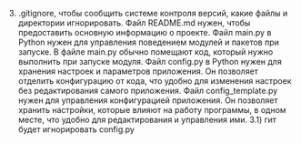 3) .gitignore, чтобы сообщить системе контроля версий, какие файлы и директории игнорировать.
Файл README.md нужен, чтобы предоставить основную информацию о проекте.
Файл main.py в Python нужен для управления поведением модулей и пакетов при запуске. В файле main.py обычно помещают код, который нужно выполнить при запуске модуля. 
Файл config.py в Python нужен для хранения настроек и параметров приложения. Он позволяет отделить конфигурацию от кода, что удобно для изменения настроек без редактирования самого приложения. 
Файл config_template.py нужен для управления конфигурацией приложения. Он позволяет хранить настройки, которые влияют на работу программы, в одном месте, что удобно для редактирования и управления ими. 
3.1) гит будет игнорировать config.py
